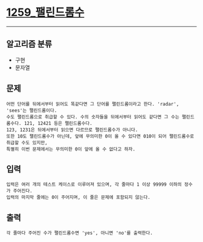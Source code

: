 # [1259_팰린드롬수](https://www.acmicpc.net/problem/1259)
---
## 알고리즘 분류
* 구현
* 문자열

## 문제
```
어떤 단어를 뒤에서부터 읽어도 똑같다면 그 단어를 팰린드롬이라고 한다. 'radar', 'sees'는 팰린드롬이다.
수도 팰린드롬으로 취급할 수 있다. 수의 숫자들을 뒤에서부터 읽어도 같다면 그 수는 팰린드롬수다. 121, 12421 등은 팰린드롬수다. 
123, 1231은 뒤에서부터 읽으면 다르므로 팰린드롬수가 아니다. 
또한 10도 팰린드롬수가 아닌데, 앞에 무의미한 0이 올 수 있다면 010이 되어 팰린드롬수로 취급할 수도 있지만,
특별히 이번 문제에서는 무의미한 0이 앞에 올 수 없다고 하자.
```

## 입력
```
입력은 여러 개의 테스트 케이스로 이루어져 있으며, 각 줄마다 1 이상 99999 이하의 정수가 주어진다. 
입력의 마지막 줄에는 0이 주어지며, 이 줄은 문제에 포함되지 않는다.
```
## 출력
```
각 줄마다 주어진 수가 팰린드롬수면 'yes', 아니면 'no'를 출력한다.
```
